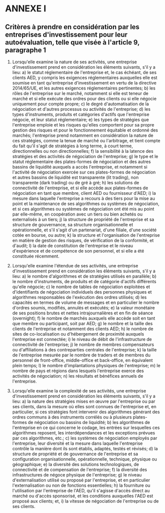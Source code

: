 # ANNEXE I

## Critères à prendre en considération par les entreprises d'investissement pour leur autoévaluation, telle que visée à l'article 9, paragraphe 1

1. Lorsqu'elle examine la nature de ses activités, une entreprise d'investissement prend en considération les éléments suivants, s'il y a lieu: a) le statut réglementaire de l'entreprise et, le cas échéant, de ses clients AED, y compris les exigences réglementaires auxquelles elle est soumise en tant qu'entreprise d'investissement en vertu de la directive 2014/65/UE, et les autres exigences réglementaires pertinentes; b) les rôles de l'entreprise sur le marché, notamment si elle est teneur de marché et si elle exécute des ordres pour des clients ou si elle négocie uniquement pour compte propre; c) le degré d'automatisation de la négociation et d'autres processus ou activités de l'entreprise; d) les types d'instruments, produits et catégories d'actifs que l'entreprise négocie, et leur statut réglementaire; e) les types de stratégies que l'entreprise emploie et les risques qu'elles comportent pour sa propre gestion des risques et pour le fonctionnement équitable et ordonné des marchés; l'entreprise prend notamment en considération la nature de ces stratégies, comme la tenue de marché ou l'arbitrage, et tient compte du fait qu'il s'agit de stratégies à long terme, à court terme, directionnelles ou non directionnelles; f) la sensibilité à la latence des stratégies et des activités de négociation de l'entreprise; g) le type et le statut réglementaire des plates-formes de négociation et des autres bassins de liquidité auxquels a accès l'entreprise, et notamment si l'activité de négociation exercée sur ces plates-formes de négociation et autres bassins de liquidité est transparente (lit trading), non transparente (dark trading) ou de gré à gré; h) les solutions de connectivité de l'entreprise, et si elle accède aux plates-formes de négociation en tant que membre, client AED ou fournisseur d'AED; i) la mesure dans laquelle l'entreprise a recours à des tiers pour la mise au point et la maintenance de ses algorithmes ou systèmes de négociation, et si ces algorithmes ou systèmes de négociation ont été mis au point par elle-même, en coopération avec un tiers ou bien achetés ou externalisés à un tiers; j) la structure de propriété de l'entreprise et sa structure de gouvernance, sa structure organisationnelle et opérationnelle, et s'il s'agit d'un partenariat, d'une filiale, d'une société cotée en bourse, ou autre; k) la structure et l'organisation de l'entreprise en matière de gestion des risques, de vérification de la conformité, et d'audit; l) la date de constitution de l'entreprise et le niveau d'expérience et de compétence de son personnel, et si elle a été constituée récemment.

2. Lorsqu'elle examine l'étendue de ses activités, une entreprise d'investissement prend en considération les éléments suivants, s'il y a lieu: a) le nombre d'algorithmes et de stratégies utilisés en parallèle; b) le nombre d'instruments, de produits et de catégorie d'actifs différents qu'elle négocie; c) le nombre de tables de négociation exploitées et d'identifiants de négociation individuels des personnes physiques et algorithmes responsables de l'exécution des ordres utilisés; d) les capacités en termes de volume de messages et en particulier le nombre d'ordres soumis, modifiés, annulés et exécutés; e) la valeur monétaire de ses positions brutes et nettes intrajournalières et en fin de séance (overnight); f) le nombre de marchés auxquels elle accède soit en tant que membre ou participant, soit par AED; g) le nombre et la taille des clients de l'entreprise et notamment des clients AED; h) le nombre de sites de co-localisation ou d'hébergement de proximité auxquels l'entreprise est connectée; i) le niveau de débit de l'infrastructure de connectivité de l'entreprise; j) le nombre de membres compensateurs ou d'affiliations à des contreparties centrales de l'entreprise; k) la taille de l'entreprise mesurée par le nombre de traders et de membres du personnel de front-office, middle-office et back-office, en équivalent plein temps; l) le nombre d'implantations physiques de l'entreprise; m) le nombre de pays et régions dans lesquels l'entreprise exerce des activités de négociation; n) les résultats et bénéfices annuels de l'entreprise.

3. Lorsqu'elle examine la complexité de ses activités, une entreprise d'investissement prend en considération les éléments suivants, s'il y a lieu: a) la nature des stratégies mises en œuvre par l'entreprise ou par ses clients, dans la mesure où elles sont connues de l'entreprise et, en particulier, si ces stratégies font intervenir des algorithmes générant des ordres communs à des instruments corrélés ou à plusieurs plates-formes de négociation ou bassins de liquidité; b) les algorithmes de l'entreprise en ce qui concerne le codage, les entrées sur lesquelles ces algorithmes reposent, les interdépendances et les exceptions prévues par ces algorithmes, etc.; c) les systèmes de négociation employés par l'entreprise, leur diversité et la mesure dans laquelle l'entreprise contrôle la manière dont ils sont établis, adaptés, testés et révisés; d) la structure de propriété et de gouvernance de l'entreprise et sa configuration organisationnelle, opérationnelle, technique, physique ou géographique; e) la diversité des solutions technologiques, de connectivité et de compensation de l'entreprise; f) la diversité des infrastructures de négoce physique de l'entreprise; g) le niveau d'externalisation utilisé ou proposé par l'entreprise, et en particulier l'externalisation ou non de fonctions essentielles; h) la fourniture ou l'utilisation par l'entreprise de l'AED, qu'il s'agisse d'accès direct au marché ou d'accès sponsorisé, et les conditions auxquelles l'AED est proposé aux clients; et, i) la vitesse de négociation de l'entreprise ou de ses clients.

